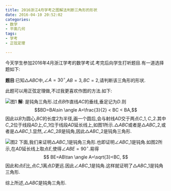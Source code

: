 ```yaml
---
title: 2016浙江4月学考之图解法判断三角形的形状
date: 2016-04-10 20:52:02
categories:
- 数学
- 平面几何
tags:
- 学考
- 正弦定理

---
```

今天学生参加2016年4月浙江学考的数学考试.考完后向学生打听题目.有一道选择题如下:

**题目**:已知$\triangle ABC$中,$\angle A=30^{\circ}$,$AB=3,BC=2$,请判断该三角形的形状.



此题可以用正弦定理做,不过我更喜欢作图的方法.如下:

![图1](/img/2016浙江4月学考之图解法判断三角形的形状-1.png)
**解**: 是钝角三角形.过点$B$作直线$AC$的垂线,垂足记为$D$.则
$$BD=BA\sin \angle A=\frac{3}{2} < BC < BA,$$
因此以$B$为圆心,$BC$的长度$2$为半径,画一个圆后,会与射线$AD$交于两点$C\_1,C\_2$.其中$C\_2$位于线段$AD$上,$C\_1$位于线段$AD$延长线上,如图1所示.$\triangle ABC$或者是$\triangle ABC\_2$,或者是$\triangle ABC\_1$.显然,$\angle AC\_2B$是钝角,因此$\triangle ABC\_2$是钝角三角形.

![图2](/img/2016浙江4月学考之图解法判断三角形的形状-2.png)
下面,我们来证明$\triangle ABC\_1$是钝角三角形.也即证明$\angle ABC\_1$是钝角.如图2所示,在$AD$延长线上取点$E$,使得$\angle ABE=90^{\circ}$.易得
$$
BE=AB\tan \angle A=\sqrt{3}<BC,
$$
因此和点$E$比,点$C\_1$离点$D$更远.因此$\angle ABC\_1$是钝角.这样就证明了$\triangle ABC\_1$是钝角三角形.

综上所述,$\triangle ABC$是钝角三角形.